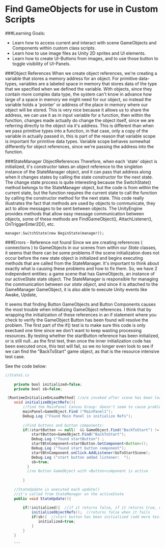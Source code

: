 # Find GameObjects for use in Custom Scripts

###Learning Goals:
- Learn how to access current and interact with scene GameObjects and Components within custom class scripts.
- Learn how to use image files as Unity 2D sprites and UI elements.
- Learn how to create UI-Buttons from images, and to use those button to toggle visibility of UI-Panels.


###Object References
When we create object references, we're creating a variable that stores a memory address for an object.  For primitive data-types, variables are a labeled space in memory that stores data of the type that we specified when we defined the variable.  With objects, since they contain more complex data type, the system can't know in advance how large of a space in memory we might need for our object, so instead the variable holds a 'pointer' or address of the place in memory where our object will be stored.  This is very nice because it allows us to share the address, we can use it as in input variable for a function, then within the function, changes made actually do change the object itself, since we are referring directly to the object via it's address.  This is different than when we pass primitive types into a function, in that case, only a copy of the variable in actually passed in, this is part of the reason that variable scope is important for primitive data types.  Variable scope behaves somewhat  differently for object references, since we're passing the address into the function. 

###StateManager ObjectReferences
Therefore, when each 'state' object is initialized, it's constructor takes an object reference to the singleton instance of the StateManager object, and it can pass that address along when it changes states by calling the state constructor for the next state.  The change state process is quite interesting because the SwitchState() method belongs to the StateManager object, but the code is from within the current state, but the function requires the current state to call the function by calling the constructor method for the next state.  This code really illustrates the fact that methods are used by objects to communicate, they act to allow messages to be sent between objects. 
The UnityEngine provides methods that allow easy message communication between objects, some of these methods are FindGameObject(), AttachListener(), OnTriggerEnter2D(), etc.

```
manager.SwitchState(new BeginState(manager));
```

###Errors - Reference not found
Since we are creating references ( connections ) to GameObjects in our scenes from within our *State* classes, it seems that there can be some problems if the scene initialization does not occur before the new state object is initialized and begins executing methods that are called from the StateManager.  It's important to think about exactly what is causing these problems and how to fix them.  So, we have 2 independent entities:  a game scene that has GameObjects, an instance of our activeState state object.  The StateManager is responsible for managing the communication between our *state object*, and since it is attached to the GameManager GameObject, it is also able to execute Unity events like Awake, Update,  


It seems that finding Button GameObjects and Button Components causes the most trouble when initializing GameObject references.  I think that by wrapping the initialization of these references in an if statement where you check to verify the GameObject Button has been found will resolve the problem. The first part of the if() test is to make sure this code is only exectued one time since we don't want to keep wasting processing resources. By testing whether the startButton reference has been initialized, or is still null...as the first test, then once the inner initialization code has been executed once, this test will fail, so we no longer even look to see if we can find the "BackToStart" game object, as that is the resource intensive test case. 

See the code below:

```java
//State1.cs
    
    private bool initialized=false;
	private bool sb=false;

 [RuntimeInitializeOnLoadMethod] //are invoked after scene has been loaded
	void initializeObjectRefs(){ 
	    //find the MainPanel Canvas Group: doesn't seem to cause problems
		mainPanel=GameObject.Find ("MainPanel1");
		Debug.Log ("Found Main Panel in initialize Refs");
		
		//Find buttons and button components: 
		if((startButton == null)  && GameObject.Find("BackToStart") != null){ 
			startButton=GameObject.Find("BackToStart");
			Debug.Log ("found startButton")	;
			startBtnComponent=startButton.GetComponent<Button>();
			Debug.Log ("found start button component");
			startBtnComponent.onClick.AddListener(GoToStartScene);
			Debug.Log ("start button added listener:  ");
			sb=true;
		  }  
		  //no Button GameObject with <Button>component is active
		
		}
		
	//StateUpdate is executed each update() 
	//it's called from StateManager on the activeState
	public void StateUpdate(){  
	    
	    if(!initialized){  //if it returns false, if it returns true, don't run it again
	        initializeObjectRefs();  //returns false when it fails
	        if(sb){  //start button has been initialized (add more tests in here if you have more buttons, all flags need to be true:  if(sb && sb2 && sb3)
	           initialized=true;
	        }
	    }	
	}
	
	```
	
	


